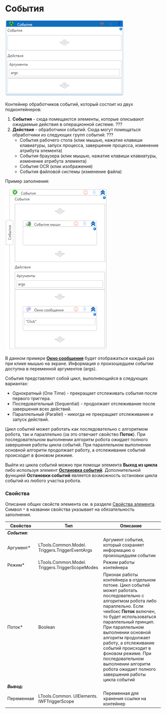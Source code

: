 # События

![](<../../../../.gitbook/assets/image (11).png>)

Контейнер обработчиков событий, который состоит из двух подконтейнеров: 
1. **События** - сюда помещаются элементы, которые описывают ожидаемые действия в операционной системе.  ???
2. **Действия** - обработчики событий. Сюда могут помещаться обработчики из следующих групп событий:  ???
   * События рабочего стола (клик мышью, нажатие клавиши клавиатуры, запуск процесса, завершение процесса, изменение атрибута элемента)
   * События браузера (клик мышью, нажатие клавиши клавиатуры, изменение атрибута элемента)
   * События OCR (клик изображения)
   * События файловой системы (изменение файла)

Пример заполнения:

![](<../../../../.gitbook/assets/image (156).png>)

В данном примере [**Окно сообщения**](https://docs.primo-rpa.ru/primo-rpa/g_elements/osnovnye-elementy/els_dialogs/el_dialogs_message) будет отображаться каждый раз при клике мышью на экране. Информация о произошедшем событии доступна в переменной аргументов (args).

События представляют собой цикл, выполняющийся в следующих вариантах:

* Однократный (One Time) - прекращает отслеживать события после первого триггера.
* Последовательный (Sequential) - продолжает отслеживание после завершения всех действий.
* Параллельный (Parallel) - никогда не прекращает отслеживание и запуск действий.

Цикл событий может работать как последовательно с алгоритмом робота, так и параллельно (за это отвечает свойство **Поток**). При последовательном выполнении алгоритм робота ожидает полного завершения работы цикла событий. При параллельном выполнении основной алгоритм продолжает работу, а отслеживание событий происходит в фоновом режиме.

Выйти из цикла событий можно при помощи элемента **Выход из цикла** либо используя элемент [**Остановка событий**](https://docs.primo-rpa.ru/primo-rpa/g_elements/osnovnye-elementy/els_desktop/els_events/el_triggerscopebreak). Дополнительной функцией **Остановки событий** является возможность остановки цикла событий из любого участка робота.


### Свойства
Описание общих свойств элемента см. в разделе [Свойства элемента](https://docs.primo-rpa.ru/primo-rpa/primo-studio/process/elements#svoistva-elementa).\
Символ `*` в названии свойства указывает на обязательность заполнения.

| Свойство   | Тип                                             | Описание                                     |
| ---------- | ----------------------------------------------- | -------------------------------------------- |
| ***События:*** |  |  |
| Аргумент\* | LTools.Common.Model. Triggers.TriggerEventArgs  | Аргумент события, который сохраняет информацию о произошедшем событии |
| Режим\*    | LTools.Common.Model. Triggers.TriggerScopeModes | Режим работы контейнера                      |
| Поток\*    | Boolean                                         | Признак работы контейнера в отдельном потоке. Цикл событий может работать последовательно с алгоритмом робота либо параллельно. Если чекбокс **Поток** включен, то будет использоваться параллельный принцип. При параллельном выполнении основной алгоритм продолжает работу, а отслеживание событий происходит в фоновом режиме. При последовательном выполнении алгоритм робота ожидает полного завершения работы цикла событий |
| ***Вывод:*** |  |  |
| Переменная | LTools.Common. UIElements. IWFTriggerScope      | Переменная для хранения ссылки на контейнер  |

